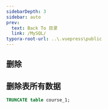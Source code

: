 ```yaml
---
sidebarDepth: 3
sidebar: auto
prev:
  text: Back To 目录
  link: /MySQL/
typora-root-url: ..\.vuepress\public
---
```




## 删除

## 删除表所有数据

```sql
TRUNCATE table course_1;
```

